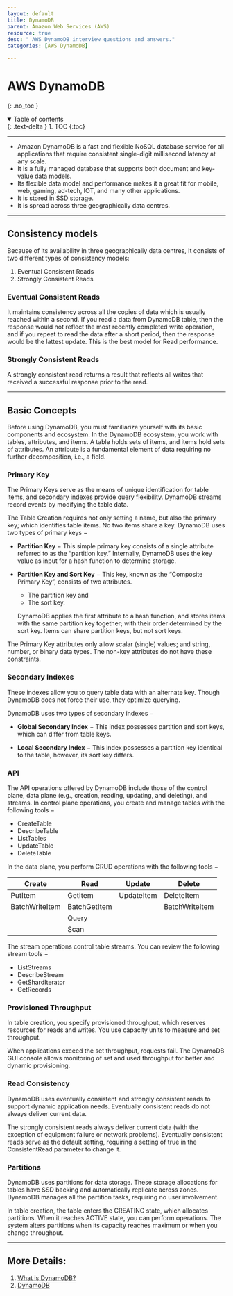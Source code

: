 ```yaml
---
layout: default
title: DynamoDB
parent: Amazon Web Services (AWS)
resource: true
desc: " AWS DynamoDB interview questions and answers."
categories: [AWS DynamoDB]

---
```


# AWS DynamoDB
{: .no_toc }

<details open markdown="block">
  <summary>
    Table of contents
  </summary>
  {: .text-delta }
1. TOC
{:toc}
</details>

---

- Amazon DynamoDB is a fast and flexible NoSQL database service for all applications that require consistent single-digit millisecond latency at any scale.
- It is a fully managed database that supports both document and key-value data models.
- Its flexible data model and performance makes it a great fit for mobile, web, gaming, ad-tech, IOT, and many other applications.
- It is stored in SSD storage.
- It is spread across three geographically data centres.

---

## Consistency models

Because of its availability in three geographically data centres, It consists of two different types of consistency models:

1. Eventual Consistent Reads
2. Strongly Consistent Reads

### Eventual Consistent Reads

It maintains consistency across all the copies of data which is usually reached within a second. If you read a data from DynamoDB table, then the response would not reflect the most recently completed write operation, and if you repeat to read the data after a short period, then the response would be the lattest update. This is the best model for Read performance.

### Strongly Consistent Reads

A strongly consistent read returns a result that reflects all writes that received a successful response prior to the read.


---


## Basic Concepts
Before using DynamoDB, you must familiarize yourself with its basic components and ecosystem. In the DynamoDB ecosystem, you work with tables, attributes, and items. A table holds sets of items, and items hold sets of attributes. An attribute is a fundamental element of data requiring no further decomposition, i.e., a field.

### Primary Key

The Primary Keys serve as the means of unique identification for table items, and secondary indexes provide query flexibility. DynamoDB streams record events by modifying the table data.

The Table Creation requires not only setting a name, but also the primary key; which identifies table items. No two items share a key. DynamoDB uses two types of primary keys −

- **Partition Key** − This simple primary key consists of a single attribute referred to as the “partition key.” Internally, DynamoDB uses the key value as input for a hash function to determine storage.
- **Partition Key and Sort Key** − This key, known as the “Composite Primary Key”, consists of two attributes.
  - The partition key and
  - The sort key.

  DynamoDB applies the first attribute to a hash function, and stores items with the same partition key together; with their order determined by the sort key. Items can share partition keys, but not sort keys.

The Primary Key attributes only allow scalar (single) values; and string, number, or binary data types. The non-key attributes do not have these constraints.


### Secondary Indexes
These indexes allow you to query table data with an alternate key. Though DynamoDB does not force their use, they optimize querying.

DynamoDB uses two types of secondary indexes −

- **Global Secondary Index** − This index possesses partition and sort keys, which can differ from table keys.

- **Local Secondary Index** − This index possesses a partition key identical to the table, however, its sort key differs.

### API 

The API operations offered by DynamoDB include those of the control plane, data plane (e.g., creation, reading, updating, and deleting), and streams. In control plane operations, you create and manage tables with the following tools −

- CreateTable
- DescribeTable
- ListTables
- UpdateTable
- DeleteTable


In the data plane, you perform CRUD operations with the following tools −


| Create | Read | Update     | Delete         |
|--------|------|------------|----------------|
| PutItem       | GetItem     | UpdateItem | DeleteItem     |
| BatchWriteItem   |  BatchGetItem |            | BatchWriteItem |
|        |   Query   |            |                |
|        |   Scan   |            |                |

The stream operations control table streams. You can review the following stream tools −

- ListStreams
- DescribeStream
- GetShardIterator
- GetRecords


### Provisioned Throughput

In table creation, you specify provisioned throughput, which reserves resources for reads and writes. You use capacity units to measure and set throughput.

When applications exceed the set throughput, requests fail. The DynamoDB GUI console allows monitoring of set and used throughput for better and dynamic provisioning.

### Read Consistency
DynamoDB uses eventually consistent and strongly consistent reads to support dynamic application needs. Eventually consistent reads do not always deliver current data.

The strongly consistent reads always deliver current data (with the exception of equipment failure or network problems). Eventually consistent reads serve as the default setting, requiring a setting of true in the ConsistentRead parameter to change it.


### Partitions
DynamoDB uses partitions for data storage. These storage allocations for tables have SSD backing and automatically replicate across zones. DynamoDB manages all the partition tasks, requiring no user involvement.

In table creation, the table enters the CREATING state, which allocates partitions. When it reaches ACTIVE state, you can perform operations. The system alters partitions when its capacity reaches maximum or when you change throughput.



---

## More Details: 
1. [What is DynamoDB?](https://www.javatpoint.com/aws-dynamodb)
2. [DynamoDB](https://www.tutorialspoint.com/dynamodb/dynamodb_basic_concepts.htm)